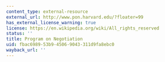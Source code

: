 ```yaml
---
content_type: external-resource
external_url: http://www.pon.harvard.edu/?floater=99
has_external_license_warning: true
license: https://en.wikipedia.org/wiki/All_rights_reserved
status: ''
title: Program on Negotiation
uid: fbac6989-53b9-4506-9043-311d9fa8ebc0
wayback_url: ''
---
```

